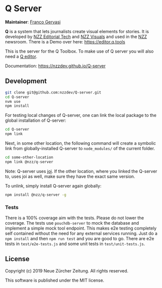 # Q Server

**Maintainer**: [Franco Gervasi](https://github.com/fgervasi)

**Q** is a system that lets journalists create visual elements for stories. It is developed by [NZZ Editorial Tech](https://twitter.com/NZZEditoTech) and [NZZ Visuals](https://twitter.com/NZZVisuals) and used in the [NZZ](https://www.nzz.ch) newsroom. There is a Demo over here: https://editor.q.tools

This is the server for the Q Toolbox. To make use of Q server you will also need a [Q editor](https://github.com/nzzdev/Q-editor/).

Documentation: https://nzzdev.github.io/Q-server

## Development

```bash
git clone git@github.com:nzzdev/Q-server.git
cd Q-server
nvm use
npm install
```

For testing local changes of Q-server, one can link the local package to the global installation of Q-server:

```bash
cd Q-server
npm link
```

Next, in some other location, the following command will create a symbolic link from globally-installed Q-server to ```node_modules/``` of the current folder.

```bash
cd some-other-location
npm link @nzz/q-server
```

Note: Q-server uses [joi](https://www.npmjs.com/package/joi). If the other location, where you linked the Q-server to, uses joi as well, make sure they have the exact same version.

To unlink, simply install Q-server again globally:

```bash
npm install @nzz/q-server -g
```

### Tests

There is a 100% coverage aim with the tests. Please do not lower the coverage.
The tests use `pouchdb-server` to mock the database and implement a simple mock tool endpoint. This makes e2e testing completely self contained without the need for any external services running. Just do a `npm install` and then `npm run test` and you are good to go. There are e2e tests in `test/e2e-tests.js` and some unit tests in `test/unit-tests.js`.

## License

Copyright (c) 2019 Neue Zürcher Zeitung. All rights reserved.

This software is published under the MIT license.
